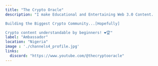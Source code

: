 ```yaml
---
title: "The Crypto Oracle"
description: "I make Educational and Entertaining Web 3.0 Content.

Building the Biggest Crypto Community...[Hopefully]

Crypto content understandable by beginners! ❤️🏆"
label: "Ambassador"
location: "Nigeria"
image : './channels4_profile.jpg'
links:
  discord: "https://www.youtube.com/@thecryptooracle"
---
```

